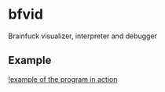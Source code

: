 # bfvid
Brainfuck visualizer, interpreter and debugger

## Example

[!example of the program in action](https://i.imgur.com/tqDeNzQ.gif)